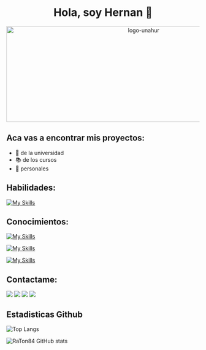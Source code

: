 <div align="center"> <h1>Hola, soy Hernan 👋</h1>

 <div align="center">      
        <img src="matrix.gif" alt="logo-unahur" width="700" height="250" />
    </div>
 </div>
 
## Aca vas a encontrar mis proyectos:
- 🏫 de la universidad
- 📚 de los cursos
- 💼 personales

## Habilidades:

[![My Skills](https://skillicons.dev/icons?i=aws,py,java,spring,git)](https://skillicons.dev)

## Conocimientos:

[![My Skills](https://skillicons.dev/icons?i=dynamodb,mysql,postgres,mongodb)](https://skillicons.dev)

[![My Skills](https://skillicons.dev/icons?i=postman,hibernate)](https://skillicons.dev)

[![My Skills](https://skillicons.dev/icons?i=js,nodejs,html,css,bootstrap,npm,react,tailwind,ts)](https://skillicons.dev)

## Contactame:

<a href="mailto:hjvilez@gmail.com">
<img src=https://skillicons.dev/icons?i=gmail /></a>
<a href="https://www.linkedin.com/in/hernan-viltez-434418297/">
<img src=https://skillicons.dev/icons?i=linkedin /></a>
<a href="https://github.com/RaTon84">
<img src=https://skillicons.dev/icons?i=github /></a>
<a href="https://discord.gg/pGRXqeKjFE">
<img src=https://skillicons.dev/icons?i=discord /></a>
</a>

## Estadisticas Github

![Top Langs](https://github-readme-stats.vercel.app/api/top-langs/?username=RaTon84&layout=compact&theme=dark)

![RaTon84 GitHub stats](https://github-readme-stats.vercel.app/api?username=RaTon84&hide=stars,issues,prs&show_icons=true&theme=dark)
<!--
**Her55/Her55** is a ✨ _special_ ✨ repository because its `README.md` (this file) appears on your GitHub profile.

Here are some ideas to get you started:

- 🔭 I’m currently working on ...
- 🌱 I’m currently learning ...
- 👯 I’m looking to collaborate on ...
- 🤔 I’m looking for help with ...
- 💬 Ask me about ...
- 📫 How to reach me: ...
- 😄 Pronouns: ...
- ⚡ Fun fact: ...
-->
